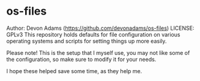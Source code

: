 # os-files
Author: Devon Adams (https://github.com/devonadams/os-files)
LICENSE: GPLv3
 This repository holds defaults for file configuration on various
 operating systems and scripts for setting things up more easily.

 Please note! This is the setup that I myself use, you may not
 like some of the configuration, so make sure to modify it for
 your needs.

 I hope these helped save some time, as they help me.
